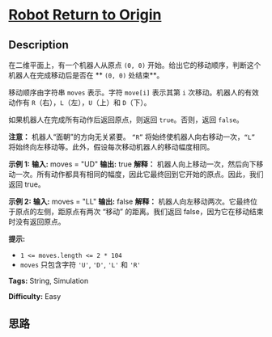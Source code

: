 # [Robot Return to Origin][title]

## Description

在二维平面上，有一个机器人从原点 `(0, 0)` 开始。给出它的移动顺序，判断这个机器人在完成移动后是否在 ** `(0, 0)` 处结束**。

移动顺序由字符串 `moves` 表示。字符 `move[i]` 表示其第 `i` 次移动。机器人的有效动作有 `R`（右），`L`（左），`U`（上）和
`D`（下）。

如果机器人在完成所有动作后返回原点，则返回 `true`。否则，返回 `false`。

**注意：** 机器人“面朝”的方向无关紧要。 `“R”` 将始终使机器人向右移动一次，`“L”`
将始终向左移动等。此外，假设每次移动机器人的移动幅度相同。



**示例 1:**
            **输入:** moves = "UD"    **输出:** true    **解释：** 机器人向上移动一次，然后向下移动一次。所有动作都具有相同的幅度，因此它最终回到它开始的原点。因此，我们返回 true。

**示例 2:**
            **输入:** moves = "LL"    **输出:** false    **解释：** 机器人向左移动两次。它最终位于原点的左侧，距原点有两次 “移动” 的距离。我们返回 false，因为它在移动结束时没有返回原点。



**提示:**

  * `1 <= moves.length <= 2 * 104`
  * `moves` 只包含字符 `'U'`, `'D'`, `'L'` 和 `'R'`


**Tags:** String, Simulation

**Difficulty:** Easy

## 思路

[title]: https://leetcode-cn.com/problems/robot-return-to-origin
